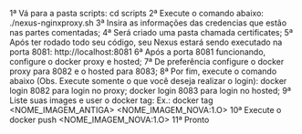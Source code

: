 1ª Vá para a pasta scripts: 
cd scripts
2ª Execute o comando abaixo:
./nexus-nginxproxy.sh
3ª Insira as informações das credencias que estão nas partes comentadas;
4ª Será criado uma pasta chamada certificates;
5ª Após ter rodado todo seu código, seu Nexus estará sendo executado na porta 8081:
http://localhost:8081
6ª Após a porta 8081 funcionando, configure o docker proxy e hosted;
7ª De preferência configure o docker proxy para 8082 e o hosted para 8083;
8ª Por fim, execute o comando abaixo (Obs. Execute somente o que você deseja realizar o login):
docker login 8082 para login no proxy;
docker login 8083 para login no hosted;
9ª Liste suas images e user o docker tag:
Ex.: docker tag <NOME_IMAGEM_ANTIGA> <NOME_IMAGEM_NOVA:1.O>
10ª Execute o docker push <NOME_IMAGEM_NOVA:1.O>
11ª Pronto